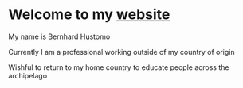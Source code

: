 
# Welcome to my [website](https://bernhardhust.netlify.app/>)

My name is Bernhard Hustomo

Currently I am a professional working outside of my country of origin

Wishful to return to my home country to educate people across the archipelago
